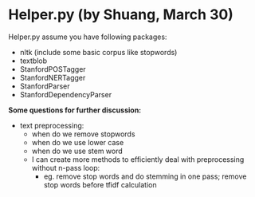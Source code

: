 # Helper.py (by Shuang, March 30)
Helper.py assume you have following packages:
- nltk (include some basic corpus like stopwords)
- textblob
- StanfordPOSTagger
- StanfordNERTagger
- StanfordParser
- StanfordDependencyParser

**Some questions for further discussion:**
- text preprocessing:
    - when do we remove stopwords
    - when do we use lower case
    - when do we use stem word
    - I can create more methods to efficiently deal with preprocessing without n-pass loop:
      - eg. remove stop words and do stemming in one pass; remove stop words before tfidf calculation
